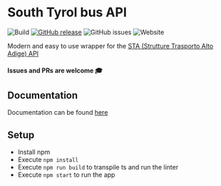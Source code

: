 # South Tyrol bus API  
![Build](https://github.com/kaffarell/southtyrol-bus-api/workflows/CI/badge.svg?branch=master) [![GitHub release](https://img.shields.io/github/release/kaffarell/southryrol-bus-api.svg)](https://GitHub.com/Naereen/StrapDown.js/releases/)  ![GitHub issues](https://img.shields.io/github/issues/kaffarell/southtyrol-bus-api)  ![Website](https://img.shields.io/website?label=Heroku&logo=heroku&url=https%3A%2F%2Fsouthtyrol-bus-api.herokuapp.com%2Fapi%2F)
  
  
  
Modern and easy to use wrapper for the [STA (Strutture Trasporto Alto Adige) API](https://data.civis.bz.it/de/dataset/southtyrolean-public-transport)

#### Issues and PRs are welcome 🎓

## Documentation
Documentation can be found [here](https://github.com/kaffarell/southtyrol-bus-api/wiki)

 
 
## Setup
 * Install npm
 * Execute `npm install`
 * Execute `npm run build` to transpile ts and run the linter
 * Execute `npm start` to run the app

